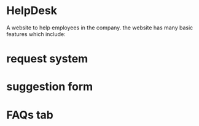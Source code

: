 # HelpDesk
A website to help employees in the company. the website has many basic features which include:

# request system

# suggestion form

# FAQs tab
